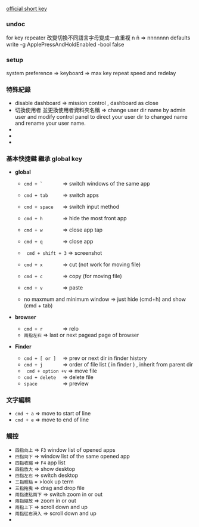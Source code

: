 [official short key](https://support.apple.com/zh-tw/HT201236)

### undoc

for key repeater 改變切換不同語言字母變成一直重複
n ñ  => nnnnnnn
defaults write -g ApplePressAndHoldEnabled -bool false


### setup
system preference => keyboard => max key repeat speed and redelay

### 特殊紀錄
- disable dashboard => mission control , dashboard as close
- 切換使用者 並更換使用者資料夾名稱 => change user dir name by admin user and modify control panel to direct your user dir to changed name and rename your user name. 
- 
- 
- 


### 基本快捷鍵 繼承 global key
- **global**
    + `` cmd + `        `` => switch windows of the same app
    + `` cmd + tab      `` => switch apps
    + `` cmd + space    `` => switch input method
    + `` cmd + h        `` => hide the most front app
    + `` cmd + w        `` => close app tap
    + `` cmd + q        `` => close app

    + `` cmd + shift + 3`` => screenshot

    + `` cmd + x        `` => cut (not work for moving file)
    + `` cmd + c        `` => copy (for moving file)
    + `` cmd + v        `` => paste 
    + no maxmum and minimum window => just hide (cmd+h) and show (cmd + tab)

- **browser**
    + `` cmd + r        `` => relo
    + `` 兩指左右 `` => last or next pagead page of browser

- **Finder**
    + `` cmd + [ or ]   `` => prev or next dir in finder history
    + `` cmd + j        `` => order of file list ( in finder ) , inherit from parent dir
    + `` cmd + option +v`` => move file
    + `` cmd + delete   `` => delete file
    + `` space          `` => preview



### 文字編輯
- `` cmd + a `` => move to start of line
- `` cmd + e `` => move to end of line




### 觸控
- `` 四指向上 `` => `F3` window list of opened apps
- `` 四指向下 `` => window list of the same opened app
- `` 四指收縮 `` => `F4` app list
- `` 四指放大 `` => show desktop 
- `` 四指左右 `` => switch desktop
- `` 三指輕點 `` = >look up term
- `` 三指拖曳 `` => drag and drop file
- `` 兩指連點兩下 `` => switch zoom in or out
- `` 兩指縮放 `` => zoom in or out 
- `` 兩指上下 `` => scroll down and up
- `` 兩指從右滑入 `` => scroll down and up
- 



